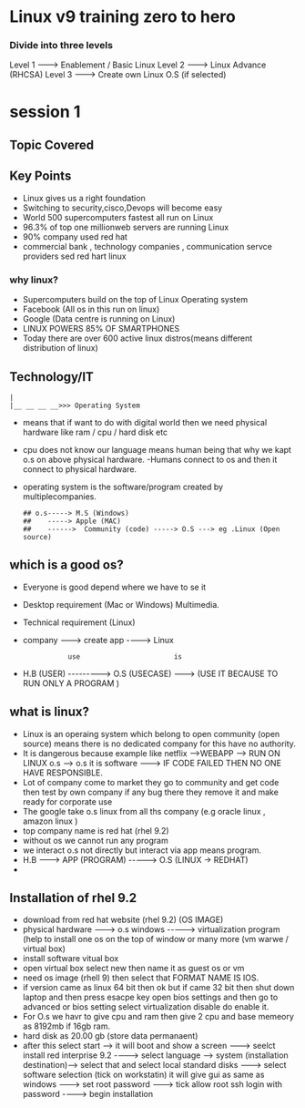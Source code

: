 # Linux v9 training zero to  hero
### Divide into three levels
 Level 1 ---> Enablement / Basic Linux
 Level 2 ---> Linux Advance (RHCSA)
 Level 3 ---> Create own Linux O.S (if selected)

# session 1
 
## Topic Covered


## Key Points
- Linux gives us a right foundation
- Switching to security,cisco,Devops will become easy
- World 500 supercomputers fastest all run on Linux
- 96.3% of top one millionweb servers are running Linux
- 90% company used red hat
- commercial bank , technology companies , communication servce providers sed red hart linux 



### why linux?
- Supercomputers build on the top of Linux Operating system
- Facebook (All os in this run on linux)
- Google (Data centre is running on Linux)
- LINUX POWERS 85% OF SMARTPHONES
- Today there are over 600 active linux distros(means different distribution of linux)

## Technology/IT
    |
    |__ __ __ __>>> Operating System

- means that if want to do with digital world then we need  physical hardware like ram / cpu / hard disk etc
- cpu does not know our language means human being that why we kapt o.s on above physical hardware.
-Humans connect to os  and then it connect to physical hardware.
- operating system is the software/program created by multiplecompanies.

      ## o.s-----> M.S (Windows)
      ##    -----> Apple (MAC)
      ##    ------>  Community (code) -----> O.S ---> eg .Linux (Open source)
## which is a good os?
- Everyone is good depend where we have to se it 
- Desktop requirement (Mac or Windows) Multimedia.
- Technical requirement (Linux)
- company ---> create app ----> Linux 

                 use                       is
 -  H.B (USER) --------->   O.S (USECASE) ---> (USE IT BECAUSE TO RUN ONLY A PROGRAM )


## what is linux?
- Linux is an operaing system which belong to open community (open source) means there is no dedicated company for this have no authority.
- It is dangerous because example like netflix -->WEBAPP --> RUN ON LINUX o.s --> o.s it is software ---> IF CODE FAILED THEN NO ONE HAVE RESPONSIBLE.
- Lot of company come to market they go to community and get code then test by own company if any bug there they remove it and make ready for corporate use
- The google take o.s linux from all ths company (e.g oracle linux , amazon linux ) 
- top company name is red hat (rhel 9.2)
- without os we cannot run any program
- we interact o.s not directly but interact via app means program.
- H.B ---> APP (PROGRAM) -----> O.S (LINUX -> REDHAT)
-

## Installation of rhel 9.2
- download from red hat website (rhel 9.2) (OS IMAGE)
- physical hardware ---> o.s windows -----> virtualization program (help to install one os on the top of window or many more (vm warwe / virtual box)
- install software vitual box 
-  open virtual box select new then name it as guest os or vm 
- need os image (rhell 9) then select that FORMAT NAME IS IOS.
- if version came as linux 64 bit then ok but if came 32 bit then shut down laptop and then press esacpe key open bios settings and then go to advanced or bios setting select virtualization disable do enable it.
- For O.s we havr to give cpu and ram then give 2 cpu  and base memeory as 8192mb if 16gb ram.
- hard disk as 20.00 gb (store data permanaent)
- after this select start --> it will boot and show a screen ---> seelct install red interprise 9.2 ----> select language --> system (installation destination)--> select that and select local standard disks ---> select software selection (tick on workstatin) it will give gui as same as windows ---> set root password ---> tick allow root ssh login with password ----> begin installation



